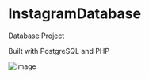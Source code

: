 # InstagramDatabase
Database Project

Built with PostgreSQL and PHP

![image](https://user-images.githubusercontent.com/51060061/143577762-e272634a-47c0-47e8-a4ef-3bfcd02017a0.png)

